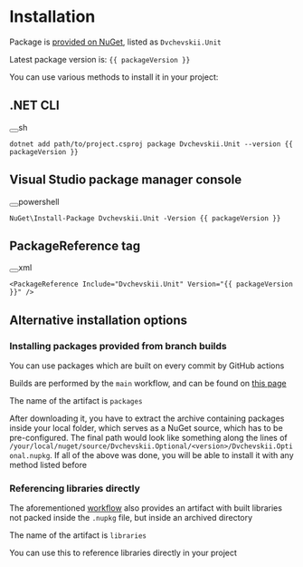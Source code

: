 <script setup>
import packageJson from '../package.json';

const packageVersion = packageJson.latestNugetVersion;

</script>

# Installation

Package is [provided on NuGet][nuget-pkg], listed as `Dvchevskii.Unit`

Latest package version is: <code>{{ packageVersion }}</code>

You can use various methods to install it in your project:

## .NET CLI

<div class="language-sh vp-adaptive-theme"><button title="Copy Code" class="copy"></button><span class="lang">sh</span><pre class="shiki shiki-themes github-light github-dark vp-code"><code><span class="line"><span style="--shiki-light:#6F42C1;--shiki-dark:#B392F0;">dotnet</span><span style="--shiki-light:#032F62;--shiki-dark:#9ECBFF;"> add path/to/project.csproj package Dvchevskii.Unit --version </span><span style="--shiki-light:#005CC5;--shiki-dark:#79B8FF;">{{ packageVersion }}</span></span></code></pre></div>

## Visual Studio package manager console

<div class="language-powershell vp-adaptive-theme"><button title="Copy Code" class="copy"></button><span class="lang">powershell</span><pre class="shiki shiki-themes github-light github-dark vp-code"><code><span class="line"><span style="--shiki-light:#005CC5;--shiki-dark:#79B8FF;">NuGet\Install-Package</span><span style="--shiki-light:#24292E;--shiki-dark:#E1E4E8;"> Dvchevskii.Unit </span><span style="--shiki-light:#D73A49;--shiki-dark:#F97583;">-</span><span style="--shiki-light:#24292E;--shiki-dark:#E1E4E8;">Version </span><span style="--shiki-light:#005CC5;--shiki-dark:#79B8FF;">{{ packageVersion }}</span></span></code></pre></div>

## PackageReference tag

<div class="language-xml vp-adaptive-theme"><button title="Copy Code" class="copy"></button><span class="lang">xml</span><pre class="shiki shiki-themes github-light github-dark vp-code"><code><span class="line"><span style="--shiki-light:#24292E;--shiki-dark:#E1E4E8;">&lt;</span><span style="--shiki-light:#22863A;--shiki-dark:#85E89D;">PackageReference</span><span style="--shiki-light:#6F42C1;--shiki-dark:#B392F0;"> Include</span><span style="--shiki-light:#24292E;--shiki-dark:#E1E4E8;">=</span><span style="--shiki-light:#032F62;--shiki-dark:#9ECBFF;">"Dvchevskii.Unit"</span><span style="--shiki-light:#6F42C1;--shiki-dark:#B392F0;"> Version</span><span style="--shiki-light:#24292E;--shiki-dark:#E1E4E8;">=</span><span style="--shiki-light:#032F62;--shiki-dark:#9ECBFF;">"{{ packageVersion }}"</span><span style="--shiki-light:#24292E;--shiki-dark:#E1E4E8;"> /&gt;</span></span></code></pre></div>

## Alternative installation options

### Installing packages provided from branch builds

You can use packages which are built on every commit by GitHub actions

Builds are performed by the `main` workflow, and can be found on [this page][main-workflow]

The name of the artifact is `packages`

After downloading it, you have to extract the archive containing packages inside your local folder, which
serves as a NuGet source, which has to be pre-configured.
The final path would look like something along the lines of `/your/local/nuget/source/Dvchevskii.Optional/<version>/Dvchevskii.Optional.nupkg`.
If all of the above was done, you will be able to install it with
any method listed before

### Referencing libraries directly

The aforementioned [workflow][main-workflow] also provides an artifact with built libraries
not packed inside the `.nupkg` file, but inside an archived directory

The name of the artifact is `libraries`

You can use this to reference libraries directly in your project

[nuget-pkg]: https://nuget.org/packages/Dvchevskii.Unit
[main-workflow]: https://github.com/2chevskii/unit/actions/workflows/main.yml
